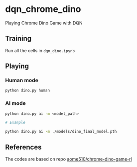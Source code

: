 # dqn_chrome_dino
Playing Chrome Dino Game with DQN

## Training

Run all the cells in `dqn_dino.ipynb`

## Playing
### Human mode
```bash
python dino.py human
```
### AI mode
```bash
python dino.py ai -m <model_path>

# Example

python dino.py ai -m ./models/dino_final_model.pth
```

## References

The codes are based on repo [aome510/chrome-dino-game-rl](https://github.com/aome510/chrome-dino-game-rl)